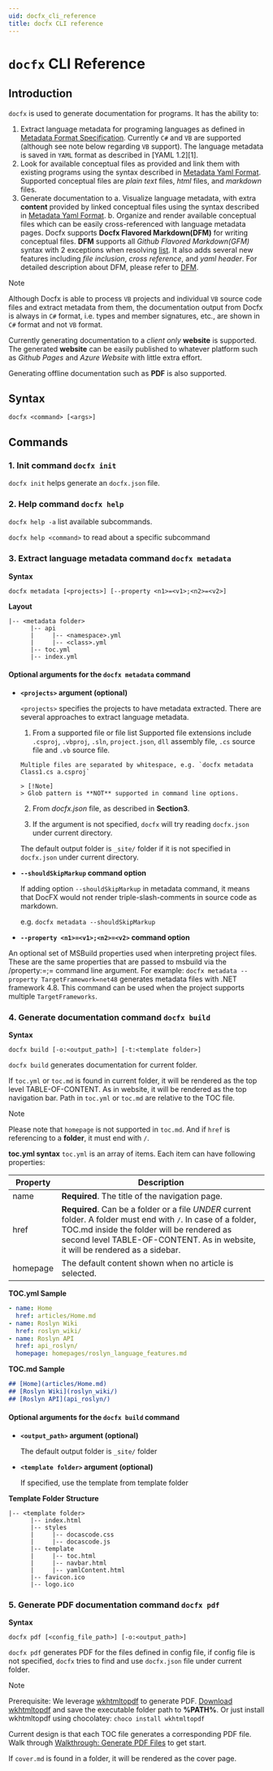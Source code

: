 ```yaml
---
uid: docfx_cli_reference
title: docfx CLI reference
---
```

`docfx` CLI Reference
=========================

## Introduction

`docfx` is used to generate documentation for programs. It has the ability to:

1. Extract language metadata for programing languages as defined in [Metadata Format Specification](../spec/metadata_format_spec.md). Currently `C#` and `VB` are supported (although see note below regarding `VB` support). The language metadata is saved in `YAML` format as described in [YAML 1.2][1].
2. Look for available conceptual files as provided and link them with existing programs using the syntax described in [Metadata Yaml Format](../spec/metadata_format_spec.md). Supported conceptual files are *plain text* files, *html* files, and *markdown* files.
3. Generate documentation to
   a. Visualize language metadata, with extra **content** provided by linked conceptual files using the syntax described in [Metadata Yaml Format](../spec/metadata_format_spec.md).
   b. Organize and render available conceptual files which can be easily cross-referenced with language metadata pages. Docfx supports **Docfx Flavored Markdown(DFM)** for writing conceptual files. **DFM** supports all *Github Flavored Markdown(GFM)* syntax with 2 exceptions when resolving [list](../docs/markdown.md#differences-introduced-by-dfm-syntax). It also adds several new features including *file inclusion*, *cross reference*, and *yaml header*. For detailed description about DFM, please refer to [DFM](../spec/docfx_flavored_markdown.md).

> [!NOTE]
> Although Docfx is able to process `VB` projects and individual `VB` source code files and extract metadata from them, the documentation output from Docfx is always in `C#` format, i.e. types and member signatures, etc., are shown in `C#` format and not `VB` format.

Currently generating documentation to a *client only* **website** is supported. The generated **website** can be easily published to whatever platform such as *Github Pages* and *Azure Website* with little extra effort.

Generating offline documentation such as **PDF** is also supported.

## Syntax

```
docfx <command> [<args>]
```

## Commands

### 1. Init command `docfx init`
`docfx init` helps generate an `docfx.json` file.

### 2. Help command `docfx help`

`docfx help -a` list available subcommands.

`docfx help <command>` to read about a specific subcommand

### 3. Extract language metadata command `docfx metadata`

**Syntax**
```
docfx metadata [<projects>] [--property <n1>=<v1>;<n2>=<v2>]
```

**Layout**
```
|-- <metadata folder>
      |-- api
      |     |-- <namespace>.yml
      |     |-- <class>.yml
      |-- toc.yml
      |-- index.yml
```


#### Optional arguments for the `docfx metadata` command

* **`<projects>` argument (optional)**

    `<projects>` specifies the projects to have metadata extracted. There are several approaches to extract language metadata.

    1. From a supported file or file list
      Supported file extensions include `.csproj`, `.vbproj`, `.sln`, `project.json`, `dll` assembly file, `.cs` source file and `.vb` source file.

      Multiple files are separated by whitespace, e.g. `docfx metadata Class1.cs a.csproj`

      > [!Note]
      > Glob pattern is **NOT** supported in command line options.

    2. From *docfx.json* file, as described in **Section3**.

    3. If the argument is not specified, `docfx` will try reading `docfx.json` under current directory.

    The default output folder is `_site/` folder if it is not specified in `docfx.json` under current directory.

* **`--shouldSkipMarkup` command option**

    If adding option `--shouldSkipMarkup` in metadata command, it means that DocFX would not render triple-slash-comments in source code as markdown.

    e.g. `docfx metadata --shouldSkipMarkup`

* **`--property <n1>=<v1>;<n2>=<v2>` command option**

An optional set of MSBuild properties used when interpreting project files. These are the same properties that are passed to msbuild via the /property:<n1>=<v1>;<n2>=<v2> command line argument.
For example: `docfx metadata --property TargetFramework=net48` generates metadata files with .NET framework 4.8. This command can be used when the project supports multiple `TargetFrameworks`.

### 4. Generate documentation command `docfx build`

**Syntax**
```
docfx build [-o:<output_path>] [-t:<template folder>]
```
`docfx build` generates documentation for current folder.

If `toc.yml` or `toc.md` is found in current folder, it will be rendered as the top level TABLE-OF-CONTENT. As in website, it will be rendered as the top navigation bar. Path in `toc.yml` or `toc.md` are relative to the TOC file.

> [!Note]
> Please note that `homepage` is not supported in `toc.md`.
> And if `href` is referencing to a **folder**, it must end with `/`.

**toc.yml syntax**
`toc.yml` is an array of items. Each item can have following properties:

Property | Description
---------|-----------------------------
name     | **Required**. The title of the navigation page.
href     | **Required**. Can be a folder or a file *UNDER* current folder. A folder must end with `/`. In case of a folder, TOC.md inside the folder will be rendered as second level TABLE-OF-CONTENT. As in website, it will be rendered as a sidebar.
homepage | The default content shown when no article is selected.

  **TOC.yml Sample**
  ```yaml
  - name: Home
    href: articles/Home.md
  - name: Roslyn Wiki
    href: roslyn_wiki/
  - name: Roslyn API
    href: api_roslyn/
    homepage: homepages/roslyn_language_features.md
  ```
  **TOC.md Sample**
  ```markdown
  ## [Home](articles/Home.md)
  ## [Roslyn Wiki](roslyn_wiki/)
  ## [Roslyn API](api_roslyn/)
  ```

#### Optional arguments for the `docfx build` command

* **`<output_path>` argument (optional)**

    The default output folder is `_site/` folder

* **`<template folder>` argument (optional)**

  If specified, use the template from template folder

**Template Folder Structure**
```
|-- <template folder>
      |-- index.html
      |-- styles
      |     |-- docascode.css
      |     |-- docascode.js
      |-- template
      |     |-- toc.html
      |     |-- navbar.html
      |     |-- yamlContent.html
      |-- favicon.ico
      |-- logo.ico
```

### 5. Generate PDF documentation command `docfx pdf`

**Syntax**
```
docfx pdf [<config_file_path>] [-o:<output_path>]
```
`docfx pdf` generates PDF for the files defined in config file, if config file is not specified, `docfx` tries to find and use `docfx.json` file under current folder.

> [!NOTE]
> Prerequisite: We leverage [wkhtmltopdf](https://wkhtmltopdf.org/) to generate PDF. [Download wkhtmltopdf](https://wkhtmltopdf.org/downloads.html) and save the executable folder path to **%PATH%**. Or just install wkhtmltopdf using chocolatey: `choco install wkhtmltopdf`

Current design is that each TOC file generates a corresponding PDF file. Walk through [Walkthrough: Generate PDF Files](../tutorial/walkthrough/walkthrough_generate_pdf.md) to get start.

If `cover.md` is found in a folder, it will be rendered as the cover page.